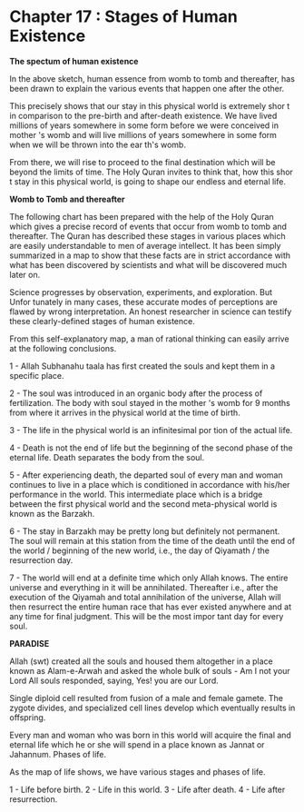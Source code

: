 Chapter 17 : Stages of Human Existence
======================================

**The spectum of human existence**

In the above sketch, human essence from womb to tomb and thereafter,
has been drawn to explain the various events that happen one after the
other.

This precisely shows that our stay in this physical world is extremely
shor t in comparison to the pre-birth and after-death existence. We have
lived millions of years somewhere in some form before we were conceived
in mother 's womb and will live millions of years somewhere in some form
when we will be thrown into the ear th's womb.

From there, we will rise to proceed to the final destination which will
be beyond the limits of time. The Holy Quran invites to think that, how
this shor t stay in this physical world, is going to shape our endless
and eternal life.

**Womb to Tomb and thereafter**

The following chart has been prepared with the help of the Holy Quran
which gives a precise record of events that occur from womb to tomb and
thereafter. The Quran has described these stages in various places which
are easily understandable to men of average intellect. It has been
simply summarized in a map to show that these facts are in strict
accordance with what has been discovered by scientists and what will be
discovered much later on.

Science progresses by observation, experiments, and exploration. But
Unfor tunately in many cases, these accurate modes of perceptions are
flawed by wrong interpretation. An honest researcher in science can
testify these clearly-defined stages of human existence.

From this self-explanatory map, a man of rational thinking can easily
arrive at the following conclusions.

1 - Allah Subhanahu taala has first created the souls and kept them in
a specific place.

2 - The soul was introduced in an organic body after the process of
fertilization. The body with soul stayed in the mother 's womb for 9
months from where it arrives in the physical world at the time of
birth.

3 - The life in the physical world is an infinitesimal por tion of the
actual life.

4 - Death is not the end of life but the beginning of the second phase
of the eternal life. Death separates the body from the soul.

5 - After experiencing death, the departed soul of every man and woman
continues to live in a place which is conditioned in accordance with
his/her performance in the world. This intermediate place which is a
bridge between the first physical world and the second meta-physical
world is known as the Barzakh.

6 - The stay in Barzakh may be pretty long but definitely not
permanent. The soul will remain at this station from the time of the
death until the end of the world / beginning of the new world, i.e., the
day of Qiyamath / the resurrection day.

7 - The world will end at a definite time which only Allah knows. The
entire universe and everything in it will be annihilated. Thereafter
i.e., after the execution of the Qiyamah and total annihilation of the
universe, Allah will then resurrect the entire human race that has ever
existed anywhere and at any time for final judgment. This will be the
most impor tant day for every soul.

**PARADISE**

Allah (swt) created all the souls and housed them altogether in a place
known as Alam-e-Arwah and asked the whole bulk of souls - Am I not your
Lord All souls responded, saying, Yes! you are our Lord.

Single diploid cell resulted from fusion of a male and female gamete.
The zygote divides, and specialized cell lines develop which eventually
results in offspring.

Every man and woman who was born in this world will acquire the final
and eternal life which he or she will spend in a place known as Jannat
or Jahannum. Phases of life.

As the map of life shows, we have various stages and phases of life.

1 - Life before birth.
2 - Life in this world.
3 - Life after death.
4 - Life after resurrection.


